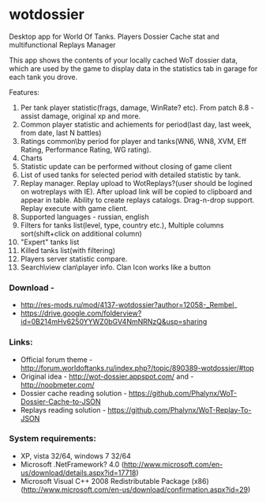 wotdossier
==========

Desktop app for World Of Tanks. Players Dossier Cache stat and multifunctional Replays Manager

This app shows the contents of your locally cached WoT dossier data, which are used by the game to display data in the statistics tab in garage for each tank you drove.

Features:

1. Per tank player statistic(frags, damage, WinRate? etc). From patch 8.8 - assist damage, original xp and more.
2. Common player statistic and achiements for period(last day, last week, from date, last N battles)
3. Ratings common\by period for player and tanks(WN6, WN8, XVM, Eff Rating, Performance Rating, WG rating).
4. Charts
5. Statistic update can be performed without closing of game client
6. List of used tanks for selected period with detailed statistic by tank.
7. Replay manager. Replay upload to WotReplays?(user should be logined on wotreplays with IE). After upload link will be copied to clipboard and appear in table. Ability to create replays catalogs. Drag-n-drop support. Replay execute with game client.
8. Supported languages - russian, english
9. Filters for tanks list(level, type, country etc.), Multiple columns sort(shift+click on additional column)
10. "Expert" tanks list
11. Killed tanks list(with filtering)
12. Players server statistic compare.
13. Search\view clan\player info. Clan Icon works like a button 

### Download -

* http://res-mods.ru/mod/4137-wotdossier?author=12058-_Rembel_
* https://drive.google.com/folderview?id=0B214mHv6250YYWZ0bGV4NmNRNzQ&usp=sharing 

### Links:

* Official forum theme - http://forum.worldoftanks.ru/index.php?/topic/890389-wotdossier/#top
* Original idea - http://wot-dossier.appspot.com/ and - http://noobmeter.com/ 
* Dossier cache reading solution - https://github.com/Phalynx/WoT-Dossier-Cache-to-JSON 
* Replays reading solution - https://github.com/Phalynx/WoT-Replay-To-JSON 

### System requirements:

* XP, vista 32/64, windows 7 32/64
* Microsoft .NetFramework? 4.0 (http://www.microsoft.com/en-us/download/details.aspx?id=17718)
* Microsoft Visual C++ 2008 Redistributable Package (x86) (http://www.microsoft.com/en-us/download/confirmation.aspx?id=29) 
